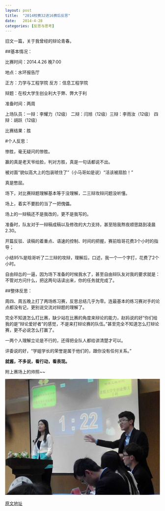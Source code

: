 ```yaml
---
layout: post
title:  "2014校赛32进16赛后反思"
date:   2014-4-28 
categories: [反思与思考]
---
```


旧文一篇，关于我曾经的辩论青春。

##基本情况：

比赛时间：2014.4.26 晚7:00

地点：水环报告厅
 
正方：力学与工程学院  反方：信息工程学院

辩题：在校大学生创业利大于弊、弊大于利

准备时间：两周

上场队员：一辩：李耀力（12级） 二辩：闫旭（12级）三辩：李雨汝（12级） 四辩：胡跃（12级）
 
比赛结果：胜

#个人反思：

惨胜，毫无疑问的惨胜。

赢的真是老天爷给脸，判对方胜，真是一句话都说不出。

被对面“貌似高大上的包装唬住了”（小马哥如是说）“活该被扇脸！”

真是憋屈。

场下，对比赛辩题理解基本等于没理解，二三辩攻辩问题没听懂。

场上，着实不要脸的当了一把傀儡。

场上的一辩稿还不是我改的，更不是我写的。

准备时，队友对于一辩稿成稿以及修改的大力支持，甚至陪我熬夜顺思路到凌晨2.30。

开篇反驳、读稿的着重点、语速的控制、时间的把握，赛前晗哥花费3个小时的指导；

小结95%是晗哥听了二三辩的攻辩，理解后，口述，我一个一个字打，花费了2个小时。

自由辩怂的一逼，因为场下准备的时候我水了，甚至自由辩队友对我的要求就是：不管对方问什么，把这两句话读出来，你的任务就完成了。 

##整体反思：

周四、周五晚上打了两场练习赛，反思总结几乎为零。连最基本的练习赛对手的论点都没有记，更别说交流对辩题的理解了。 
      
完全不知道怎么打比赛，缺少站在比赛的角度来辩论的能力，赵妈说的好“你们给我的是“辩论爱好者”的感觉，不是来打辩论赛的队伍。”甚至完全不知道怎么打辩论赛，更不必说怎么打赢了。

一两个人理解立论是不行的，还得把全队人都给讲清楚才可以。
   
评委说的好，“学姐学长的荣誉是属于他们的，跟你没有任何关系。”

**就酱，不多说，看行动，看表现。**

附上赛场上的帅照~~

![](/images/posts/20140428.jpg)

[原文地址](http://user.qzone.qq.com/466096042/blog/1398617073)